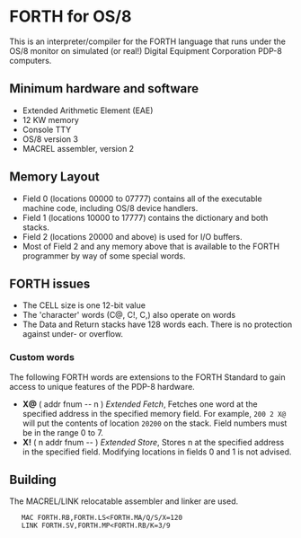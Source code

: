 # FORTH for OS/8
This is an interpreter/compiler for the FORTH language that runs under the OS/8 monitor on simulated (or real!) Digital Equipment Corporation PDP-8 computers.

## Minimum hardware and software
* Extended Arithmetic Element (EAE)
* 12 KW memory
* Console TTY
* OS/8 version 3
* MACREL assembler, version 2

## Memory Layout
* Field 0 (locations 00000 to 07777) contains all of the executable machine code, including OS/8 device handlers.
* Field 1 (locations 10000 to 17777) contains the dictionary and both stacks.
* Field 2 (locations 20000 and above) is used for I/O buffers.
* Most of Field 2 and any memory above that is available to the FORTH programmer by way of some special words.

## FORTH issues
* The CELL size is one 12-bit value
* The 'character' words (C@, C!, C,) also operate on words
* The Data and Return stacks have 128 words each.  There is no protection against under- or overflow.

### Custom words
The following FORTH words are extensions to the FORTH Standard to gain access to unique features of the PDP-8 hardware.

* **X@** ( addr fnum -- n ) *Extended Fetch*, Fetches one word at the specified address in the specified memory field.  For example, `200 2 X@` will put the contents of location `20200` on the stack.  Field numbers must be in the range 0 to 7.
* **X!** ( n addr fnum -- ) *Extended Store*, Stores n at the specified address in the specified field.  Modifying locations in fields 0 and 1 is not advised.

## Building
The MACREL/LINK relocatable assembler and linker are used.

       MAC FORTH.RB,FORTH.LS<FORTH.MA/Q/S/X=120
       LINK FORTH.SV,FORTH.MP<FORTH.RB/K=3/9
